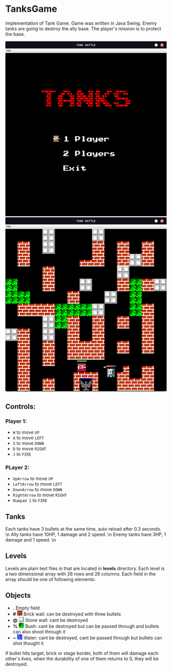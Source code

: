# TanksGame

Implementation of Tank Game.
Game was written in Java Swing.
Enemy tanks are going to destroy the ally base. The player's mission is to protect the base.

![Start menu](game/src/img/start.jpg)
![Stage one](game/src/img/stage_2.jpg)

## Controls:

### Player 1:

- `W` to move `UP`
- `A` to move `LEFT`
- `S` to move `DOWN`
- `D` to move `RIGHT`
- `J` to `FIRE`

### PLayer 2:

- `UpArrow` to move `UP`
- `LeftArrow` to move `LEFT`
- `DownArrow` to move `DOWN`
- `RightArrow` to move `RIGHT`
- `Numpad 1` to `FIRE`

## Tanks

Each tanks have 3 bullets at the same time, auto reload after 0.3 seconds. \n
Ally tanks have 10HP, 1 damage and 2 speed. \n
Enemy tanks have 3HP, 1 damage and 1 speed. \n

## Levels

Levels are plain text files in that are located in **levels** directory.
Each level is a two dimensional array with 26 rows and 26 columns.
Each field in the array should be one of following elements:

## Objects

- **.** Empty field
- **#** ![Brick wall](game/src/img/brick.png) Brick wall: can be destroyed with three bullets
- **@** ![Stone wall](game/src/img/stone.png) Stone wall: cant be destroyed
- **%** ![Bush](game/src/img/bush.png) Bush: cant be destroyed but can be passed through and bullets can also shoot through it
- **~** ![Water](game/src/img/water.png) Water: cant be destroyed, cant be passed through but bullets can shot thought it

If bullet hits target, brick or stage border, both of them will damage each other's lives, when the durability of one of them returns to 0, they will be destroyed.
